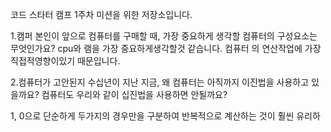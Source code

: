 코드 스타터 캠프 1주차 미션을 위한 저장소입니다.

1.캠퍼 본인이 앞으로 컴퓨터를 구매할 때, 가장 중요하게 생각할 컴퓨터의 구성요소는 무엇인가요?
cpu와 램을 가장 중요하게생각할것 같습니다. 컴퓨터 의 연산작업에 가장 직접적영향이있기 때문입니다.

2.컴퓨터가 고안된지 수십년이 지난 지금, 왜 컴퓨터는 아직까지 이진법을 사용하고 있을까요? 컴퓨터도 우리와 같이 십진법을 사용하면 안될까요?

 1, 0으로 단순하게 두가지의 경우만을 구분하여 반복적으로 계산하는 것이 훨씬 유리하
